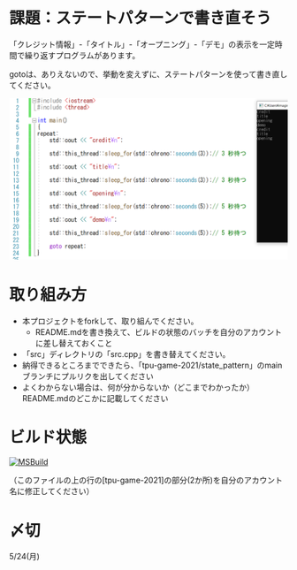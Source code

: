 # 課題：ステートパターンで書き直そう
「クレジット情報」-「タイトル」-「オープニング」-「デモ」の表示を一定時間で繰り返すプログラムがあります。

gotoは、ありえないので、挙動を変えずに、ステートパターンを使って書き直してください。

![現在のプログラムの結果](result.png)


# 取り組み方
* 本プロジェクトをforkして、取り組んでください。
  * README.mdを書き換えて、ビルドの状態のバッチを自分のアカウントに差し替えておくこと
* 「src」ディレクトリの「src.cpp」を書き替えてください。
* 納得できるところまでできたら、「tpu-game-2021/state_pattern」のmainブランチにプルリクを出してください
* よくわからない場合は、何が分からないか（どこまでわかったか）README.mdのどこかに記載してください


# ビルド状態
[![MSBuild](https://github.com/tpu-game-2021/state_pattern/actions/workflows/msbuild.yml/badge.svg)](https://github.com/tpu-game-2021/state_pattern/actions/workflows/msbuild.yml)

（このファイルの上の行の[tpu-game-2021]の部分(2か所)を自分のアカウント名に修正してください）


# 〆切
5/24(月)
